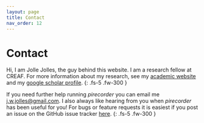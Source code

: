 ```yaml
---
layout: page
title: Contact
nav_order: 12
---
```


# Contact

Hi, I am Jolle Jolles, the guy behind this website. I am a research fellow at CREAF. For more information about my research, see my [academic website](http://jollejolles.com) and my [google scholar profile](https://scholar.google.nl/citations?user=VCZqbK4AAAAJ).
{: .fs-5 .fw-300 }

If you need further help running *pirecorder* you can email me [j.w.jolles@gmail.com](mailto:j.w.jolles@gmail.com). I also always like hearing from you when *pirecorder* has been useful for you! For bugs or feature requests it is easiest if you post an issue on the GitHub issue tracker [here](https://github.com/jollejolles/pirecorder/issues).
{: .fs-5 .fw-300 }

